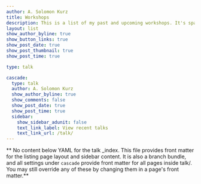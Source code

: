 ```yaml
---
author: A. Solomon Kurz
title: Workshops
description: This is a list of my past and upcoming workshops. It's sparse now, but I expect it to fill out in the near future.
layout: list
show_author_byline: true
show_button_links: true
show_post_date: true
show_post_thumbnail: true
show_post_time: true

type: talk

cascade:
  type: talk
  author: A. Solomon Kurz
  show_author_byline: true
  show_comments: false
  show_post_date: true
  show_post_time: true
  sidebar:
    show_sidebar_adunit: false
    text_link_label: View recent talks
    text_link_url: /talk/
---
```


** No content below YAML for the talk _index. This file provides front matter for the listing page layout and sidebar content. It is also a branch bundle, and all settings under `cascade` provide front matter for all pages inside talk/. You may still override any of these by changing them in a page's front matter.**
